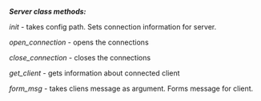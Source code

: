 ***Server class methods:***

*init* - takes config path. Sets connection information for server.

*open_connection* - opens the connections

*close_connection* - closes the connections

*get_client* - gets information about connected client

*form_msg* - takes cliens message as argument. Forms message for client.
